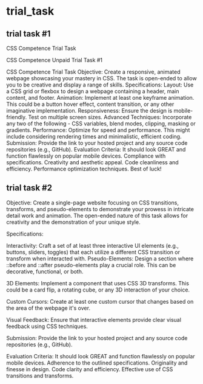 # trial_task

## trial task #1
CSS Competence Trial Task


CSS Competence Unpaid Trial Task #1

CSS Competence Trial Task
Objective: Create a responsive, animated webpage showcasing your mastery in CSS. The task is open-ended to allow you to be creative and display a range of skills.
Specifications:
Layout: Use a CSS grid or flexbox to design a webpage containing a header, main content, and footer.
Animation: Implement at least one keyframe animation. This could be a button hover effect, content transition, or any other imaginative implementation.
Responsiveness: Ensure the design is mobile-friendly. Test on multiple screen sizes.
Advanced Techniques: Incorporate any two of the following - CSS variables, blend modes, clipping, masking or gradients.
Performance: Optimize for speed and performance. This might include considering rendering times and minimalistic, efficient coding.
Submission:
Provide the link to your hosted project and any source code repositories (e.g., GitHub).
Evaluation Criteria:
It should look GREAT and function flawlessly on popular mobile devices.
Compliance with specifications.
Creativity and aesthetic appeal.
Code cleanliness and efficiency.
Performance optimization techniques.
Best of luck!

## trial task #2

Objective: Create a single-page website focusing on CSS transitions, transforms, and pseudo-elements to demonstrate your prowess in intricate detail work and animation. The open-ended nature of this task allows for creativity and the demonstration of your unique style.

Specifications:

Interactivity: Craft a set of at least three interactive UI elements (e.g., buttons, sliders, toggles) that each utilize a different CSS transition or transform when interacted with.
Pseudo-Elements: Design a section where ::before and ::after pseudo-elements play a crucial role. This can be decorative, functional, or both.


3D Elements: Implement a component that uses CSS 3D transforms. This could be a card flip, a rotating cube, or any 3D interaction of your choice.


Custom Cursors: Create at least one custom cursor that changes based on the area of the webpage it's over.


Visual Feedback: Ensure that interactive elements provide clear visual feedback using CSS techniques.

Submission:
Provide the link to your hosted project and any source code repositories (e.g., GitHub).

Evaluation Criteria:
It should look GREAT and function flawlessly on popular mobile devices.
Adherence to the outlined specifications.
Originality and finesse in design.
Code clarity and efficiency.
Effective use of CSS transitions and transforms.
